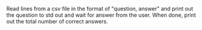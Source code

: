 Read lines from a csv file in the format of "question, answer" and print out the question to std out and wait for answer from the user. When done, print out the total number of correct answers.
